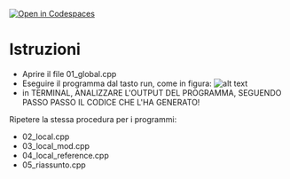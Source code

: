 [![Open in Codespaces](https://classroom.github.com/assets/launch-codespace-2972f46106e565e64193e422d61a12cf1da4916b45550586e14ef0a7c637dd04.svg)](https://classroom.github.com/open-in-codespaces?assignment_repo_id=16574893)
# Istruzioni
- Aprire il file 01_global.cpp
- Eseguire il programma dal tasto run, come in figura:
![alt text](_doc_/run.png)
- in TERMINAL, ANALIZZARE L'OUTPUT DEL PROGRAMMA, SEGUENDO PASSO PASSO IL CODICE CHE L'HA GENERATO!

Ripetere la stessa procedura per i programmi: 
   - 02_local.cpp
   - 03_local_mod.cpp
   - 04_local_reference.cpp
   - 05_riassunto.cpp
